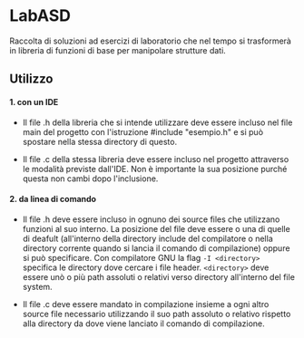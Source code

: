 # LabASD
Raccolta di soluzioni ad esercizi di laboratorio che nel tempo si trasformerà in libreria di funzioni di base per manipolare strutture dati.

## Utilizzo
#### 1. con un IDE
  * Il file .h della libreria che si intende utilizzare deve essere incluso nel file main del progetto con l'istruzione #include "esempio.h" e si può spostare nella stessa directory di questo.
  
  * Il file .c della stessa libreria deve essere incluso nel progetto attraverso le modalità previste dall'IDE. Non è importante la sua posizione purché questa non cambi dopo l'inclusione.
#### 2. da linea di comando
  * Il file .h deve essere incluso in ognuno dei source files che utilizzano funzioni al suo interno. La posizione del file deve essere o una di quelle di deafult (all'interno della directory include del compilatore o nella directory corrente quando si lancia il comando di compilazione) oppure si può specificare. Con compilatore GNU la flag ```-I <directory>``` specifica le directory dove cercare i file header. ```<directory>``` deve essere unò o più path assoluti o relativi verso directory all'interno del file system.

  * Il file .c deve essere mandato in compilazione insieme a ogni altro source file necessario utilizzando il suo path assoluto o relativo rispetto alla directory da dove viene lanciato il comando di compilazione.
